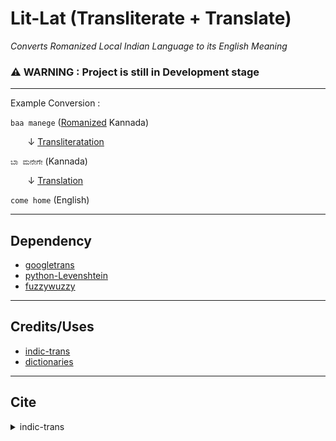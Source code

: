 # Lit-Lat (Transliterate + Translate)

_Converts Romanized Local Indian Language to its English Meaning_

### ⚠️ WARNING : Project is still in Development stage 

---

Example Conversion :

```baa manege``` ([Romanized](https://en.wikipedia.org/wiki/Romanization) Kannada)

&nbsp;&nbsp;&nbsp;&nbsp;&nbsp;&nbsp; &darr; [Transliteratation](https://en.wikipedia.org/wiki/Transliteration)

```ಬಾ ಮನೇಗೇ``` (Kannada)

&nbsp;&nbsp;&nbsp;&nbsp;&nbsp;&nbsp; &darr; [Translation](https://en.wikipedia.org/wiki/Translation)

```come home``` (English) 

---

## Dependency

* [googletrans](https://github.com/ssut/py-googletrans)
* [python-Levenshtein](https://github.com/maxbachmann/python-Levenshtein)
* [fuzzywuzzy](https://github.com/seatgeek/fuzzywuzzy)

---

## Credits/Uses
* [indic-trans](https://github.com/libindic/indic-trans)
* [dictionaries](https://github.com/jishnu7/dictionaries)

---

## Cite

<details>
    <summary>indic-trans</summary>
    <code>
        @inproceedings{Bhat:2014:ISS:2824864.2824872,
        author = {Bhat, Irshad Ahmad and Mujadia, Vandan and Tammewar, Aniruddha and Bhat, Riyaz Ahmad and Shrivastava, Manish}, title = {IIIT-H System Submission for FIRE2014 Shared Task on Transliterated Search}, booktitle = {Proceedings of the Forum for Information Retrieval Evaluation}, series = {FIRE '14}, year = {2015}, isbn = {978-1-4503-3755-7}, location = {Bangalore, India}, pages = {48--53}, numpages = {6}, url = {http://doi.acm.org/10.1145/2824864.2824872}, doi = {10.1145/2824864.2824872}, acmid = {2824872}, publisher = {ACM}, address = {New York, NY, USA}, keywords = {Information Retrieval, Language Identification, Language Modeling, Perplexity, Transliteration},
        }
    </code>
</details>